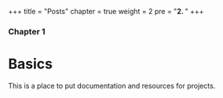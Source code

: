 +++
title = "Posts"
chapter = true
weight = 2
pre = "<b>2. </b>"
+++

### Chapter 1

# Basics

This is a place to put documentation and resources for projects.